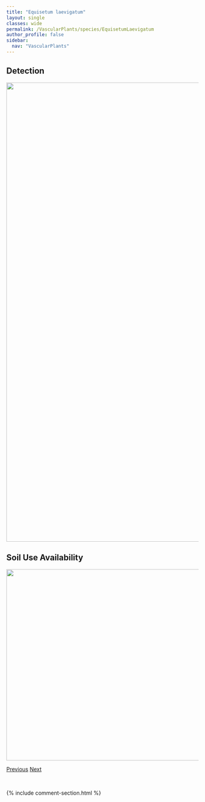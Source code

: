 ```yaml
---
title: "Equisetum laevigatum"
layout: single
classes: wide
permalink: /VascularPlants/species/EquisetumLaevigatum
author_profile: false
sidebar:
  nav: "VascularPlants"
---
```


<h2>Detection</h2>

<a href="https://drive.google.com/uc?export=view&id=17ZzkJpTe-aN5CVCZR-dkBAQKP_jehza5">
<img src="https://drive.google.com/uc?export=view&id=17ZzkJpTe-aN5CVCZR-dkBAQKP_jehza5" height = "1200" width = "800">
</a>


<h2>Soil Use Availability</h2>

<a href="https://drive.google.com/uc?export=view&id=1yV8GOQuXxbOYQbi8uEY1o_rBxvjjGFZ_">
<img src="https://drive.google.com/uc?export=view&id=1yV8GOQuXxbOYQbi8uEY1o_rBxvjjGFZ_" height = "500" width = "1000">
</a>


<a href="/DevelopmentWebsite/VascularPlants/species/EquisetumHyemale" class="pagination--pager" title="Equisetum hyemale">Previous</a> <a href="/DevelopmentWebsite/VascularPlants/species/EquisetumPalustre" class="pagination--pager" title="Equisetum palustre">Next</a>

<p>&nbsp;</p>

{% include comment-section.html %}
